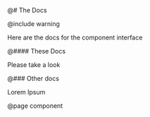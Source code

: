 @# The Docs

@include warning

Here are the docs for the component interface

@#### These Docs

Please take a look

@### Other docs

Lorem Ipsum


@page component